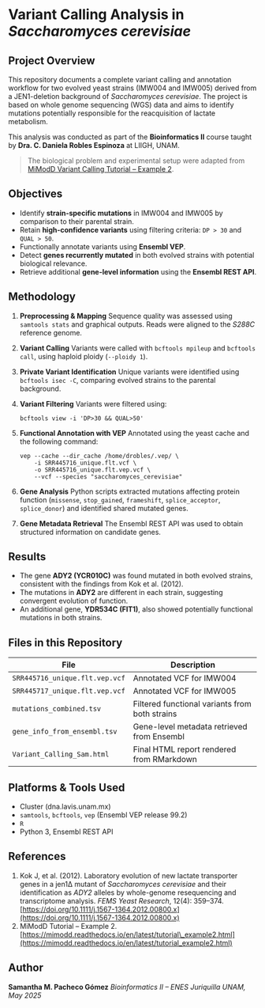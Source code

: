 # Variant Calling Analysis in *Saccharomyces cerevisiae*

## Project Overview

This repository documents a complete variant calling and annotation workflow for two evolved yeast strains (IMW004 and IMW005) derived from a JEN1-deletion background of *Saccharomyces cerevisiae*. The project is based on whole genome sequencing (WGS) data and aims to identify mutations potentially responsible for the reacquisition of lactate metabolism.

This analysis was conducted as part of the **Bioinformatics II** course taught by **Dra. C. Daniela Robles Espinoza** at LIIGH, UNAM.

> The biological problem and experimental setup were adapted from [MiModD Variant Calling Tutorial – Example 2](https://mimodd.readthedocs.io/en/latest/tutorial_example2.html).

## Objectives

* Identify **strain-specific mutations** in IMW004 and IMW005 by comparison to their parental strain.
* Retain **high-confidence variants** using filtering criteria: `DP > 30` and `QUAL > 50`.
* Functionally annotate variants using **Ensembl VEP**.
* Detect **genes recurrently mutated** in both evolved strains with potential biological relevance.
* Retrieve additional **gene-level information** using the **Ensembl REST API**.

## Methodology

1. **Preprocessing & Mapping**
   Sequence quality was assessed using `samtools stats` and graphical outputs. Reads were aligned to the *S288C* reference genome.

2. **Variant Calling**
   Variants were called with `bcftools mpileup` and `bcftools call`, using haploid ploidy (`--ploidy 1`).

3. **Private Variant Identification**
   Unique variants were identified using `bcftools isec -C`, comparing evolved strains to the parental background.

4. **Variant Filtering**
   Variants were filtered using:

   ```
   bcftools view -i 'DP>30 && QUAL>50'
   ```

5. **Functional Annotation with VEP**
   Annotated using the yeast cache and the following command:

   ```
   vep --cache --dir_cache /home/drobles/.vep/ \
       -i SRR445716_unique.flt.vcf \
       -o SRR445716_unique.flt.vep.vcf \
       --vcf --species "saccharomyces_cerevisiae"
   ```

6. **Gene Analysis**
   Python scripts extracted mutations affecting protein function (`missense`, `stop_gained`, `frameshift`, `splice_acceptor`, `splice_donor`) and identified shared mutated genes.

7. **Gene Metadata Retrieval**
   The Ensembl REST API was used to obtain structured information on candidate genes.

## Results

* The gene **ADY2 (YCR010C)** was found mutated in both evolved strains, consistent with the findings from Kok et al. (2012).
* The mutations in **ADY2** are different in each strain, suggesting convergent evolution of function.
* An additional gene, **YDR534C (FIT1)**, also showed potentially functional mutations in both strains.

## Files in this Repository

| File                           | Description                                    |
| ------------------------------ | ---------------------------------------------- |
| `SRR445716_unique.flt.vep.vcf` | Annotated VCF for IMW004                       |
| `SRR445717_unique.flt.vep.vcf` | Annotated VCF for IMW005                       |
| `mutations_combined.tsv`       | Filtered functional variants from both strains |
| `gene_info_from_ensembl.tsv`   | Gene-level metadata retrieved from Ensembl     |
| `Variant_Calling_Sam.html`     | Final HTML report rendered from RMarkdown      |

## Platforms & Tools Used

* Cluster (dna.lavis.unam.mx)
* `samtools`, `bcftools`, `vep` (Ensembl VEP release 99.2)
* `R`
* Python 3, Ensembl REST API

## References

1. Kok J, et al. (2012). Laboratory evolution of new lactate transporter genes in a jen1Δ mutant of *Saccharomyces cerevisiae* and their identification as *ADY2* alleles by whole-genome resequencing and transcriptome analysis. *FEMS Yeast Research*, 12(4): 359–374. [https://doi.org/10.1111/j.1567-1364.2012.00800.x](https://doi.org/10.1111/j.1567-1364.2012.00800.x)
2. MiModD Tutorial – Example 2. [https://mimodd.readthedocs.io/en/latest/tutorial\_example2.html](https://mimodd.readthedocs.io/en/latest/tutorial_example2.html)

## Author

**Samantha M. Pacheco Gómez**
*Bioinformatics II – ENES Juriquilla UNAM, May 2025*

